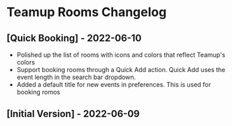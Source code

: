 # Teamup Rooms Changelog

## [Quick Booking] - 2022-06-10

- Polished up the list of rooms with icons and colors that reflect Teamup's colors
- Support booking rooms through a Quick Add action. Quick Add uses the event length in the search bar dropdown.
- Added a default title for new events in preferences. This is used for booking romos

## [Initial Version] - 2022-06-09
